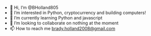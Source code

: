 - 👋 Hi, I’m @BHolland805
- 👀 I’m interested in Python, cryptocurrency and building computers!
- 🌱 I’m currently learning Python and javascript
- 💞️ I’m looking to collaborate on nothing at the moment
- 📫 How to reach me brady.holland2008@gmail.com

<!---
BHolland805/BHolland805 is a ✨ special ✨ repository because its `README.md` (this file) appears on your GitHub profile.
You can click the Preview link to take a look at your changes.
--->
